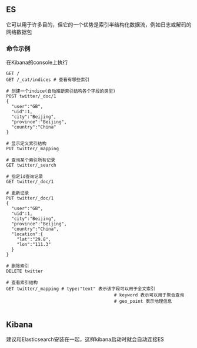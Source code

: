 



## ES

它可以用于许多目的，但它的一个优势是索引半结构化数据流，例如日志或解码的网络数据包

### 命令示例

在Kibana的console上执行

```shell
GET /
GET /_cat/indices # 查看有哪些索引

# 创建一个indice(自动推断索引结构各个字段的类型)
POST twitter/_doc/1
{
  "user":"GB",
  "uid":1,
  "city":"Beijing",
  "province":"Beijing",
  "country":"China"
}

# 显示定义索引结构
PUT twitter/_mapping

# 查询某个索引所有记录
GET twitter/_search

# 指定id查询记录
GET twitter/_doc/1

# 更新记录
PUT twitter/_doc/1
{
  "user":"GB",
  "uid":1,
  "city":"Beijing",
  "province":"Beijing",
  "country":"China",
  "location":{
    "lat":"29.8",
    "lon":"111.3"
  }
}

# 删除索引
DELETE twitter

# 查看索引结构
GET twitter/_mapping # type:"text" 表示该字段可以用于全文索引
										 # keyword 表示可以用于聚合查询
										 # geo_point 表示地理信息
										 

```





## Kibana

建议和Elasticsearch安装在一起，这样kibana启动时就会自动连接ES

